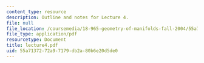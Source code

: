 ```yaml
---
content_type: resource
description: Outline and notes for Lecture 4.
file: null
file_location: /coursemedia/18-965-geometry-of-manifolds-fall-2004/55a7137272a97179db2a80b6e20d5de0_lecture4.pdf
file_type: application/pdf
resourcetype: Document
title: lecture4.pdf
uid: 55a71372-72a9-7179-db2a-80b6e20d5de0
---
```

